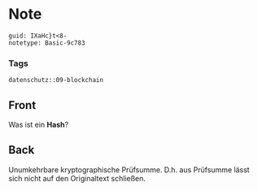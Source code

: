 # Note
```
guid: IXaHc}t<8-
notetype: Basic-9c783
```

### Tags
```
datenschutz::09-blockchain
```

## Front
Was ist ein <b>Hash</b>?

## Back
Unumkehrbare kryptographische Prüfsumme. D.h. aus Prüfsumme lässt sich nicht auf den Originaltext schließen.
